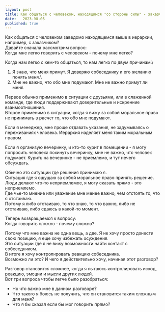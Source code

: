 ```yaml
---
layout: post
title: Как общаться с человеком, находящимся "со стороны силы" - заказчиком, начальником
date:   2023-08-05
published: true
---
```

Как общаться с человеком заведомо находящемся выше в иерархии, например, с заказчиком?\
Давайте сначала рассмотрим вопрос:\
Когда мне легко говорить с человеком - почему мне легко?

Когда нам легко с кем-то общаться, то нам легко по двум причинам:\
1. Я знаю, что меня примут. Я доверяю собеседнику и его желанию понять меня.\
2. Мне не важно, что обо мне подумают. Мне не важно примут ли меня.

Первое обычно применимо в ситуации с друзьями, или в слаженной команде, где люди поддерживают доверительные и искренние взаимоотношения.\
Второе применимо в ситуации, когда я вижу за собой моральное право не принимать в расчет то, что обо мне подумают.

Если я менеджер, мне проще отдавать указания, не задумываясь о переживаниях человека. Иерархия наделяет меня таким моральным правом.

Если я организую вечеринку, и кто-то курит в помещении - я могу попросить человека покинуть вечеринку, мне не важно, что человек подумает. Курить на вечеринке - не приемлемо, и тут нечего обсуждать.

Обычно это ситуации где решения принимаю я.\
Ситуация где я ощущаю за собой моральное право принять решение.\
Люди делают что-то неприемлемое, я могу сказать прямо - это неприемлемо.\
Где чье-то мнение или уважение мне менее важно, чем отстоять то, что я отстаиваю.\
Потому я либо отстаиваю, то что знаю, то что важно, либо не отстаиваю, либо сдаюсь в какой-то момент.

Теперь возвращаемся к вопросу:\
Когда говорить сложно - почему сложно?

Потому что мне важна не одна вещь, а две. Я не хочу просто донести свою позицию, я еще хочу избежать осуждения.\
Это ситуации где я не вижу возможности найти контакт с собеседником.\
В итоге я хочу контролировать реакцию собеседника.\
Возможно ли это? И чего я действительно хочу, начиная этот разговор?

Разговор становится сложнее, когда я пытаюсь контролировать исход, реакцию, эмоции и мысли других людей.\
Вот три вопроса чтобы легче было разобраться:
* Но что важно мне в данном разговоре?
* Что такого я боюсь не получить, что он становится таким сложным для меня?
* Что я бы сказал если бы мог говорить прямо?
